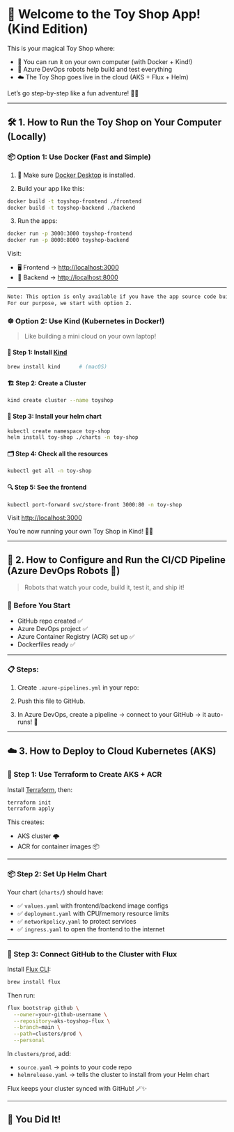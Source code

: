 
# 🧁 Welcome to the Toy Shop App! (Kind Edition)

This is your magical Toy Shop where:

* 🏃 You can run it on your own computer (with Docker + Kind!)
* 🤖 Azure DevOps robots help build and test everything
* ☁️ The Toy Shop goes live in the cloud (AKS + Flux + Helm)

Let’s go step-by-step like a fun adventure! 🧭🎒

---

## 🛠️ 1. How to Run the Toy Shop on Your Computer (Locally)

### 📦 Option 1: Use Docker (Fast and Simple)

1. 🐳 Make sure [Docker Desktop](https://www.docker.com/products/docker-desktop/) is installed.

2. Build your app like this:

```bash
docker build -t toyshop-frontend ./frontend
docker build -t toyshop-backend ./backend
```

3. Run the apps:

```bash
docker run -p 3000:3000 toyshop-frontend
docker run -p 8000:8000 toyshop-backend
```

Visit:

* 🖥️ Frontend → [http://localhost:3000](http://localhost:3000)
* 📡 Backend → [http://localhost:8000](http://localhost:8000)

---
```bash
Note: This option is only available if you have the app source code built on your machine using docker.
For our purpose, we start with option 2.
```


### ☸️ Option 2: Use Kind (Kubernetes in Docker!)

> Like building a mini cloud on your own laptop!

#### 🧰 Step 1: Install [Kind](https://kind.sigs.k8s.io/docs/user/quick-start/)

```bash
brew install kind      # (macOS)
```

#### 🏗️ Step 2: Create a Cluster

```bash
kind create cluster --name toyshop
```

#### 🐳 Step 3: Install your helm chart

```bash
kubectl create namespace toy-shop
helm install toy-shop ./charts -n toy-shop
```

#### 🗂️ Step 4: Check all the resources

```bash
kubectl get all -n toy-shop

```

#### 🔍 Step 5: See the frontend

```bash
kubectl port-forward svc/store-front 3000:80 -n toy-shop
```

Visit [http://localhost:3000](http://localhost:3000)

You’re now running your own Toy Shop in Kind! 🏰✨

---

## 🔁 2. How to Configure and Run the CI/CD Pipeline (Azure DevOps Robots 🤖)

> Robots that watch your code, build it, test it, and ship it!

### 🧼 Before You Start

* GitHub repo created ✅
* Azure DevOps project ✅
* Azure Container Registry (ACR) set up ✅
* Dockerfiles ready ✅

---

### 📋 Steps:

1. Create `.azure-pipelines.yml` in your repo:

2. Push this file to GitHub.

3. In Azure DevOps, create a pipeline → connect to your GitHub → it auto-runs! 🎉

---

## ☁️ 3. How to Deploy to Cloud Kubernetes (AKS)

### 🧱 Step 1: Use Terraform to Create AKS + ACR

Install [Terraform](https://developer.hashicorp.com/terraform/downloads), then:

```bash
terraform init
terraform apply
```

This creates:

* AKS cluster 🌩️
* ACR for container images 📦

---

### 📦 Step 2: Set Up Helm Chart

Your chart (`charts/`) should have:

* ✅ `values.yaml` with frontend/backend image configs
* ✅ `deployment.yaml` with CPU/memory resource limits
* ✅ `networkpolicy.yaml` to protect services
* ✅ `ingress.yaml` to open the frontend to the internet

---

### 🔄 Step 3: Connect GitHub to the Cluster with Flux

Install [Flux CLI](https://fluxcd.io/):

```bash
brew install flux
```

Then run:

```bash
flux bootstrap github \
  --owner=your-github-username \
  --repository=aks-toyshop-flux \
  --branch=main \
  --path=clusters/prod \
  --personal
```

In `clusters/prod`, add:

* `source.yaml` → points to your code repo
* `helmrelease.yaml` → tells the cluster to install from your Helm chart

Flux keeps your cluster synced with GitHub! 🪄✨

---

## 🎉 You Did It!
